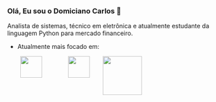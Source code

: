 ### Olá, Eu sou o **Domiciano Carlos**  👋
Analista de sistemas, técnico em eletrônica e atualmente estudante da linguagem Python para mercado financeiro.

- Atualmente mais focado em:
<div style="display: inline">
         <img width='50' height='50' align=left hspace="30" src="https://cdn.jsdelivr.net/gh/devicons/devicon/icons/python/python-original-wordmark.svg" />
         <img width='50' height='50' align=left hspace="30" src="https://cdn.jsdelivr.net/gh/devicons/devicon/icons/csharp/csharp-original.svg" />
         <img width='90' height='90' align=left src="https://cdn.jsdelivr.net/gh/devicons/devicon/icons/kotlin/kotlin-original-wordmark.svg" />
</div>         
          

<!--
**domiciano-silva/domiciano-silva** is a ✨ _special_ ✨ repository because its `README.md` (this file) appears on your GitHub profile.

Here are some ideas to get you started:

- 🔭 I’m currently working on ...
- 🌱 I’m currently learning ...
- 👯 I’m looking to collaborate on ...
- 🤔 I’m looking for help with ...
- 💬 Ask me about ...
- 📫 How to reach me: ...
- 😄 Pronouns: ...
- ⚡ Fun fact: ...
-->
